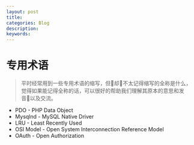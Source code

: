 ```yaml
---
layout: post
title:
categories: Blog
description:
keywords:
---
```


# 专用术语

> 平时经常用到一些专用术语的缩写，但却不太记得缩写的全称是什么，觉得如果能记得全称的话，可以很好的帮助我们理解其原本的意思和发音以及交流。

- PDO - PHP Data Object
- Mysqlnd - MySQL Native Driver
- LRU - Least Recently Used
- OSI Model - Open System Interconnection Reference Model
- OAuth - Open Authorization
